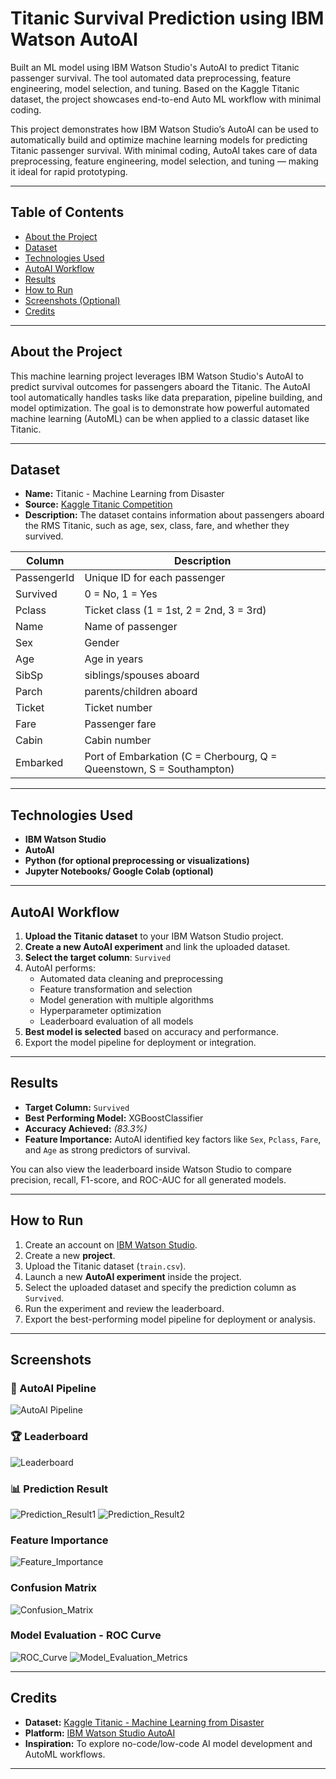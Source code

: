 # Titanic Survival Prediction using IBM Watson AutoAI
Built an ML model using IBM Watson Studio's AutoAI to predict Titanic passenger survival. The tool automated data preprocessing, feature engineering, model selection, and tuning. Based on the Kaggle Titanic dataset, the project showcases end-to-end Auto ML workflow with minimal coding.

This project demonstrates how IBM Watson Studio’s AutoAI can be used to automatically build and optimize machine learning models for predicting Titanic passenger survival. With minimal coding, AutoAI takes care of data preprocessing, feature engineering, model selection, and tuning — making it ideal for rapid prototyping.

---

## Table of Contents

- [About the Project](#about-the-project)
- [Dataset](#dataset)
- [Technologies Used](#technologies-used)
- [AutoAI Workflow](#autoai-workflow)
- [Results](#results)
- [How to Run](#how-to-run)
- [Screenshots (Optional)](#screenshots-optional)
- [Credits](#credits)

---

## About the Project

This machine learning project leverages IBM Watson Studio's AutoAI to predict survival outcomes for passengers aboard the Titanic. The AutoAI tool automatically handles tasks like data preparation, pipeline building, and model optimization. The goal is to demonstrate how powerful automated machine learning (AutoML) can be when applied to a classic dataset like Titanic.

---

## Dataset

- **Name:** Titanic - Machine Learning from Disaster  
- **Source:** [Kaggle Titanic Competition](https://www.kaggle.com/competitions/titanic)  
- **Description:** The dataset contains information about passengers aboard the RMS Titanic, such as age, sex, class, fare, and whether they survived.

| Column | Description |
|--------|-------------|
| PassengerId | Unique ID for each passenger |
| Survived | 0 = No, 1 = Yes |
| Pclass | Ticket class (1 = 1st, 2 = 2nd, 3 = 3rd) |
| Name | Name of passenger |
| Sex | Gender |
| Age | Age in years |
| SibSp | siblings/spouses aboard |
| Parch | parents/children aboard |
| Ticket | Ticket number |
| Fare | Passenger fare |
| Cabin | Cabin number |
| Embarked | Port of Embarkation (C = Cherbourg, Q = Queenstown, S = Southampton) |

---

## Technologies Used

- **IBM Watson Studio**
- **AutoAI**
- **Python (for optional preprocessing or visualizations)**
- **Jupyter Notebooks/ Google Colab (optional)**

---

## AutoAI Workflow

1. **Upload the Titanic dataset** to your IBM Watson Studio project.
2. **Create a new AutoAI experiment** and link the uploaded dataset.
3. **Select the target column**: `Survived`
4. AutoAI performs:
   - Automated data cleaning and preprocessing
   - Feature transformation and selection
   - Model generation with multiple algorithms
   - Hyperparameter optimization
   - Leaderboard evaluation of all models
5. **Best model is selected** based on accuracy and performance.
6. Export the model pipeline for deployment or integration.

---

## Results

- **Target Column:** `Survived`
- **Best Performing Model:** XGBoostClassifier
- **Accuracy Achieved:** _(83.3%)_
- **Feature Importance:** AutoAI identified key factors like `Sex`, `Pclass`, `Fare`, and `Age` as strong predictors of survival.

You can also view the leaderboard inside Watson Studio to compare precision, recall, F1-score, and ROC-AUC for all generated models.

---

## How to Run

1. Create an account on [IBM Watson Studio](https://www.ibm.com/cloud/watson-studio).
2. Create a new **project**.
3. Upload the Titanic dataset (`train.csv`).
4. Launch a new **AutoAI experiment** inside the project.
5. Select the uploaded dataset and specify the prediction column as `Survived`.
6. Run the experiment and review the leaderboard.
7. Export the best-performing model pipeline for deployment or analysis.

---

## Screenshots

### 🔄 AutoAI Pipeline
![AutoAI Pipeline](https://github.com/riyasirohi25/Auto-AI-Model-with-IBM-Watson-Studio/blob/main/autoAI_Pipeline.png?raw=true)

### 🏆 Leaderboard
![Leaderboard](https://github.com/riyasirohi25/Auto-AI-Model-with-IBM-Watson-Studio/blob/main/screenshot_pipeline_leaderboard.png?raw=true)

### 📊 Prediction Result
![Prediction_Result1](https://github.com/riyasirohi25/Auto-AI-Model-with-IBM-Watson-Studio/blob/main/screenshot_prediction_result1.png?raw=true)
![Prediction_Result2](https://github.com/riyasirohi25/Auto-AI-Model-with-IBM-Watson-Studio/blob/main/screenshot_prediction_result2.png?raw=true)

### Feature Importance
![Feature_Importance](https://github.com/riyasirohi25/Auto-AI-Model-with-IBM-Watson-Studio/blob/main/feature_summary.png?raw=true)

### Confusion Matrix
![Confusion_Matrix](https://github.com/riyasirohi25/Auto-AI-Model-with-IBM-Watson-Studio/blob/main/confusion_matrix.png?raw=true)

### Model Evaluation - ROC Curve
![ROC_Curve](https://github.com/riyasirohi25/Auto-AI-Model-with-IBM-Watson-Studio/blob/main/model_evaluation_ROCCurve.png?raw=true)
![Model_Evaluation_Metrics](https://github.com/riyasirohi25/Auto-AI-Model-with-IBM-Watson-Studio/blob/main/model_evaluation_metrics.png?raw=true)

---

## Credits

- **Dataset:** [Kaggle Titanic - Machine Learning from Disaster](https://www.kaggle.com/competitions/titanic)
- **Platform:** [IBM Watson Studio AutoAI](https://www.ibm.com/cloud/watson-studio/autoai)
- **Inspiration:** To explore no-code/low-code AI model development and AutoML workflows.

---


